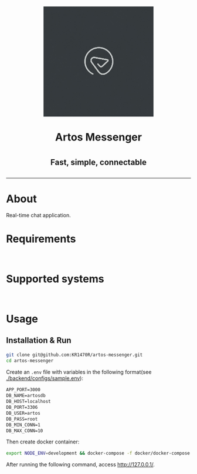 <p align=center>
  <img src="https://github.com/KR1470R/artos-messenger/blob/c0f738bd51c5c5090b73531c20581c1b83ae36f2/assets/logo.jpg" width=300 height=300 align=center>
</p>
<h1 align=center>Artos Messenger<h1>
<h2 align=center>Fast, simple, connectable<h2>  

<hr>

# About
Real-time chat application.

# Requirements
<div>
	<img alt="" src="https://badgen.net/badge/node.js/>=18/green">
	<img alt="" src="https://badgen.net/badge/react/>=18/blue">
  <img alt="" src="https://badgen.net/badge/docker/any">
</div>

# Supported systems
<div>
	<img alt="" src="https://badgen.net/badge/Windows/any/blue">
	<img alt="" src="https://badgen.net/badge/Linux/any/yellow">
	<img alt="" src="https://badgen.net/badge/MacOS/any/red">
</div>

# Usage
## Installation & Run
```bash
git clone git@github.com:KR1470R/artos-messenger.git
cd artos-messenger
```
Create an `.env` file with variables in the following format(see [./backend/configs/sample.env](https://github.com/KR1470R/artos-messenger/blob/c0f738bd51c5c5090b73531c20581c1b83ae36f2/backend/configs/sample.env)):
```env
APP_PORT=3000
DB_NAME=artosdb
DB_HOST=localhost
DB_PORT=3306
DB_USER=artos
DB_PASS=root
DB_MIN_CONN=1
DB_MAX_CONN=10
```
Then create docker container:
```bash
export NODE_ENV=development && docker-compose -f docker/docker-compose.yml --env-file .env up --build
```
After running the following command, access <http://127.0.0.1/>.

